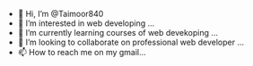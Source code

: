 - 👋 Hi, I’m @Taimoor840
- 👀 I’m interested in web developing ...
- 🌱 I’m currently learning courses of web devekoping ...
- 💞️ I’m looking to collaborate on professional web developer ...
- 📫 How to reach me on my gmail...

<!---
Taimoor840/Taimoor840 is a ✨ special ✨ repository because its `README.md` (this file) appears on your GitHub profile.
You can click the Preview link to take a look at your changes.
--->
